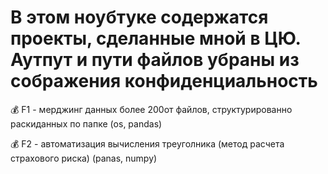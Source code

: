 # В этом ноубтуке содержатся проекты, сделанные мной в ЦЮ. Аутпут и пути файлов убраны из сображения конфиденциальность

💰 F1 - мерджинг данных более 200от файлов, структурированно раскиданных по папке (os, pandas)

💰 F2 - автоматизация вычисления треуголника (метод расчета страхового риска) (panas, numpy)
